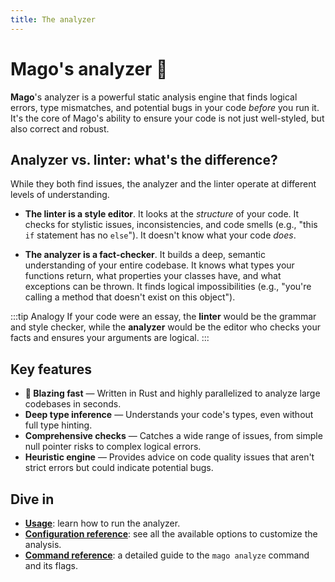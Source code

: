 ```yaml
---
title: The analyzer
---
```


# Mago's analyzer 🔬

**Mago**'s analyzer is a powerful static analysis engine that finds logical errors, type mismatches, and potential bugs in your code _before_ you run it. It's the core of Mago's ability to ensure your code is not just well-styled, but also correct and robust.

## Analyzer vs. linter: what's the difference?

While they both find issues, the analyzer and the linter operate at different levels of understanding.

- **The linter is a style editor**. It looks at the _structure_ of your code. It checks for stylistic issues, inconsistencies, and code smells (e.g., "this `if` statement has no `else`"). It doesn't know what your code _does_.

- **The analyzer is a fact-checker**. It builds a deep, semantic understanding of your entire codebase. It knows what types your functions return, what properties your classes have, and what exceptions can be thrown. It finds logical impossibilities (e.g., "you're calling a method that doesn't exist on this object").

:::tip Analogy
If your code were an essay, the **linter** would be the grammar and style checker, while the **analyzer** would be the editor who checks your facts and ensures your arguments are logical.
:::

## Key features

- **🚀 Blazing fast** — Written in Rust and highly parallelized to analyze large codebases in seconds.
- **Deep type inference** — Understands your code's types, even without full type hinting.
- **Comprehensive checks** — Catches a wide range of issues, from simple null pointer risks to complex logical errors.
- **Heuristic engine** — Provides advice on code quality issues that aren't strict errors but could indicate potential bugs.

## Dive in

- **[Usage](./usage.md)**: learn how to run the analyzer.
- **[Configuration reference](./configuration-reference.md)**: see all the available options to customize the analysis.
- **[Command reference](./command-reference.md)**: a detailed guide to the `mago analyze` command and its flags.

